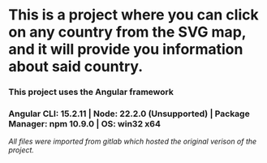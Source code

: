 # This is a project where you can click on any country from the SVG map, and it will provide you information about said country.
### This project uses the Angular framework
### Angular CLI: 15.2.11 | Node: 22.2.0 (Unsupported) | Package Manager: npm 10.9.0 | OS: win32 x64



*All files were imported from gitlab which hosted the original verison of the project.*